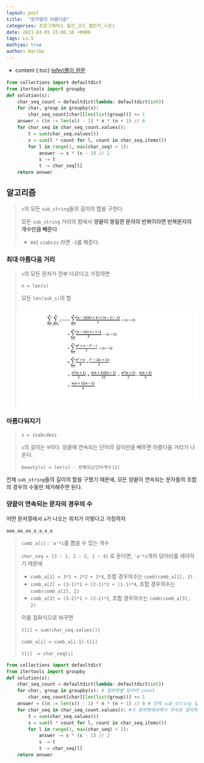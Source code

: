```yaml
---
layout: post
title:  "문자열의 아름다움"
categories: 프로그래머스 월간_코드_챌린지_시즌1
date: 2021-03-05 15:06:18 +0900
tags: Lv.5
mathjax: true
author: Haribo
---
```


* content
{:toc}
[teferi풀이 원문](http://www.teferi.net/ps/problems/programmers/68938#comment_5c0b5b3432fcc27ca4b02fd2aa29ebc9)

```python
from collections import defaultdict
from itertools import groupby
def solution(s):
    char_seq_count = defaultdict(lambda: defaultdict(int))
    for char, group in groupby(s):
        char_seq_count[char][len(list(group))] += 1
    answer = ((n := len(s)) - 1) * n * (n + 1) // 6
    for char_seq in char_seq_count.values():
        t = sum(char_seq.values())
        s = sum(l * count for l, count in char_seq.items())
        for l in range(1, max(char_seq) + 1):
            answer -= s * (s - 1) // 2
            s -= t
            t -= char_seq[l]
    return answer
```









## 알고리즘

> `s`의 모든 `sub_string`들의 길이의 합을 구한다
>
> 모든 `sub_string` 거리의 합에서 **양끝이 동일한 문자의 반복이라면 반복문자의 개수만큼 빼준다**
>
> * ex) `zzabczz` 라면 `-2`를 해준다.

### 최대 아름다움 거리

> `s`의 모든 문자가 전부 다르다고 가정하면
>
> ```
> n = len(s)
> ```
>
> 모든 `len(sub_s)`의 합
>
> ![](/images/beauty/sub.png)

### 아름다워지기

> ```
> s = zzabcdezz
> ```
>
> `s`의 길이는 `9`이다. 양끝에 연속되는 단어의 길이만큼 빼주면 아름다움 거리가 나온다.
>
> ```
> beauty(s) = len(s) - 반복되는단어개수(2)
> ```

전체 `sub_string`들의 길이의 합을 구했기 때문에, 모든 양끝이 연속되는 문자들의 조합의 경우의 수들만 제거해주면 된다.

### 양끝이 연속되는 문자의 경우의 수

어떤 문자열에서 `a`가 나오는 위치가 이렇다고 가정하자

```
aaa_aa_aa_a_a_a_a
```

> `comb_a[i]` :  `'a'*i`를 뽑을 수 있는 개수
>
> `char_seq = {3 : 1, 2 : 2, 1 : 4}` 로 둔다면, `'a'*i`개의 덩어리를 세야하기 때문에
>
> * `comb_a[1] = 3*1 + 2*2 + 1*4`, 조합 경우의수는 `comb(comb_a[1], 2)`
> * `comb_a[2] = (3-1)*1 + (2-1)*2 + (1-1)*4`, 조합 경우의수는 `comb(comb_a[2], 2)`
> * `comb_a[3] = (3-2)*1 + (2-2)*2`, 조합 경우의수는 `comb(comb_a[3], 2)`
>
> 이를 점화식으로 바꾸면
>
> `t[i] = sum(char_seq.values())`
>
> `comb_a[i] = comb_a[i-1]-t[i]`
>
> `t[i] -= char_seq[i]`

```python
from collections import defaultdict
from itertools import groupby
def solution(s):
    char_seq_count = defaultdict(lambda: defaultdict(int))
    for char, group in groupby(s): # 알파벳별 덩어리 count
        char_seq_count[char][len(list(group))] += 1
    answer = ((n := len(s)) - 1) * n * (n + 1) // 6 # 전체 sub_string 길이
    for char_seq in char_seq_count.values(): #각 알파벳에대해서 연속된 알파벳경우의수 빼주기
        t = sum(char_seq.values())
        s = sum(l * count for l, count in char_seq.items())
        for l in range(1, max(char_seq) + 1):
            answer -= s * (s - 1) // 2
            s -= t
            t -= char_seq[l]
    return answer
```

